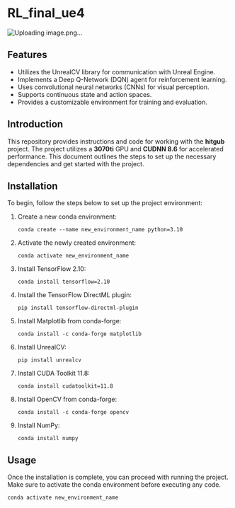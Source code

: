 # RL_final_ue4
![Uploading image.png…]()
## Features

- Utilizes the UnrealCV library for communication with Unreal Engine.
- Implements a Deep Q-Network (DQN) agent for reinforcement learning.
- Uses convolutional neural networks (CNNs) for visual perception.
- Supports continuous state and action spaces.
- Provides a customizable environment for training and evaluation.

## Introduction

This repository provides instructions and code for working with the **hitgub** project. The project utilizes a **3070ti** GPU and **CUDNN 8.6** for accelerated performance. This document outlines the steps to set up the necessary dependencies and get started with the project.

## Installation

To begin, follow the steps below to set up the project environment:

1. Create a new conda environment:
    ```shell
    conda create --name new_environment_name python=3.10
    ```

2. Activate the newly created environment:
    ```shell
    conda activate new_environment_name
    ```

3. Install TensorFlow 2.10:
    ```shell
    conda install tensorflow=2.10
    ```

4. Install the TensorFlow DirectML plugin:
    ```shell
    pip install tensorflow-directml-plugin
    ```

5. Install Matplotlib from conda-forge:
    ```shell
    conda install -c conda-forge matplotlib
    ```

6. Install UnrealCV:
    ```shell
    pip install unrealcv
    ```

7. Install CUDA Toolkit 11.8:
    ```shell
    conda install cudatoolkit=11.8
    ```

8. Install OpenCV from conda-forge:
    ```shell
    conda install -c conda-forge opencv
    ```

9. Install NumPy:
    ```shell
    conda install numpy
    ```

## Usage

Once the installation is complete, you can proceed with running the project. Make sure to activate the conda environment before executing any code.

```shell
conda activate new_environment_name

